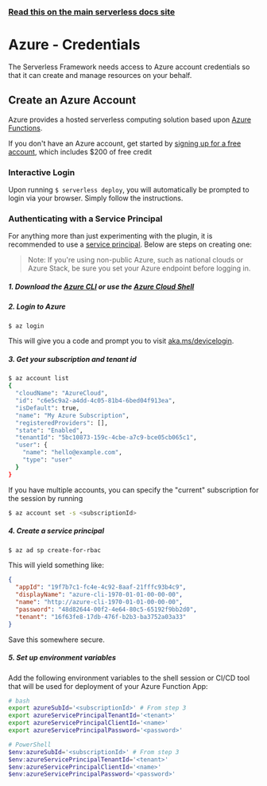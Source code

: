 <!--
title: Serverless Framework - Azure Functions Guide - Credentials
menuText: Credentials
menuOrder: 3
description: How to set up the Serverless Framework with your Azure Functions credentials
layout: Doc
-->

<!-- DOCS-SITE-LINK:START automatically generated  -->

### [Read this on the main serverless docs site](https://www.serverless.com/framework/docs/providers/azure/guide/credentials)

<!-- DOCS-SITE-LINK:END -->

# Azure - Credentials

The Serverless Framework needs access to Azure account credentials so that it can create and manage resources on your behalf.

## Create an Azure Account

Azure provides a hosted serverless computing solution based upon [Azure Functions](https://azure.microsoft.com/en-us/services/functions/).

If you don't have an Azure account, get started by [signing up for a free account](https://azure.microsoft.com/en-us/free/), which includes \$200 of free credit

### Interactive Login

Upon running `$ serverless deploy`, you will automatically be prompted to login via your browser. Simply follow the instructions.

### Authenticating with a Service Principal

For anything more than just experimenting with the plugin, it is recommended to use a [service principal](https://docs.microsoft.com/en-us/azure/active-directory/develop/app-objects-and-service-principals). Below are steps on creating one:

> Note: If you're using non-public Azure, such as national clouds or Azure Stack, be sure you set your Azure endpoint before logging in.

##### 1. Download the [Azure CLI](https://docs.microsoft.com/en-us/cli/azure/install-azure-cli) or use the [Azure Cloud Shell](https://docs.microsoft.com/en-us/azure/cloud-shell/overview)

##### 2. Login to Azure

```sh
$ az login
```

This will give you a code and prompt you to visit [aka.ms/devicelogin](https://aka.ms/devicelogin).

##### 3. Get your subscription and tenant id

```sh
$ az account list
{
  "cloudName": "AzureCloud",
  "id": "c6e5c9a2-a4dd-4c05-81b4-6bed04f913ea",
  "isDefault": true,
  "name": "My Azure Subscription",
  "registeredProviders": [],
  "state": "Enabled",
  "tenantId": "5bc10873-159c-4cbe-a7c9-bce05cb065c1",
  "user": {
    "name": "hello@example.com",
    "type": "user"
  }
}
```

If you have multiple accounts, you can specify the "current" subscription for the session by running

```sh
$ az account set -s <subscriptionId>
```

##### 4. Create a service principal

```sh
$ az ad sp create-for-rbac
```

This will yield something like:

```json
{
  "appId": "19f7b7c1-fc4e-4c92-8aaf-21fffc93b4c9",
  "displayName": "azure-cli-1970-01-01-00-00-00",
  "name": "http://azure-cli-1970-01-01-00-00-00",
  "password": "48d82644-00f2-4e64-80c5-65192f9bb2d0",
  "tenant": "16f63fe8-17db-476f-b2b3-ba3752a03a33"
}
```

Save this somewhere secure.

##### 5. Set up environment variables

Add the following environment variables to the shell session or CI/CD tool that will be used for deployment of your Azure Function App:

```sh
# bash
export azureSubId='<subscriptionId>' # From step 3
export azureServicePrincipalTenantId='<tenant>'
export azureServicePrincipalClientId='<name>'
export azureServicePrincipalPassword='<password>'
```

```powershell
# PowerShell
$env:azureSubId='<subscriptionId>' # From step 3
$env:azureServicePrincipalTenantId='<tenant>'
$env:azureServicePrincipalClientId='<name>'
$env:azureServicePrincipalPassword='<password>'
```
